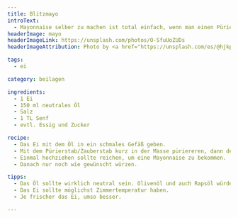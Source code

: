 ```yaml
---
title: Blitzmayo
introText:
  - Mayonnaise selber zu machen ist total einfach, wenn man einen Pürierstab hat. Die Würze ist dann einem selber überlassen.
headerImage: mayo
headerImageLink: https://unsplash.com/photos/O-SfuUoZUDs
headerImageAttribution: Photo by <a href="https://unsplash.com/es/@hjkp?utm_source=unsplash&utm_medium=referral&utm_content=creditCopyText">henry perks</a> on <a href="https://unsplash.com/?utm_source=unsplash&utm_medium=referral&utm_content=creditCopyText">Unsplash</a>

tags:
  - ei

category: beilagen

ingredients:
  - 1 Ei
  - 150 ml neutrales Öl
  - Salz
  - 1 TL Senf
  - evtl. Essig und Zucker

recipe:
  - Das Ei mit dem Öl in ein schmales Gefäß geben.
  - Mit dem Pürierstab/Zauberstab kurz in der Masse püriereren, dann den Stab pürierend langsam hochziehen.
  - Einmal hochziehen sollte reichen, um eine Mayonnaise zu bekommen.
  - Danach nur noch wie gewünscht würzen.

tipps:
  - Das Öl sollte wirklich neutral sein. Olivenöl und auch Rapsöl würden zuviel Eigengeschmack mitbringen.
  - Das Ei sollte möglichst Zimmertemperatur haben.
  - Je frischer das Ei, umso besser.

---
```

